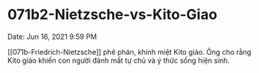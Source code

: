 # 071b2-Nietzsche-vs-Kito-Giao

Date: Jun 16, 2021 9:59 PM

[[071b-Friedrich-Nietzsche]] phê phán, khinh miệt Kito giáo. Ông cho rằng Kito giáo khiến con người đánh mất tự chủ và ý thức sống hiện sinh.